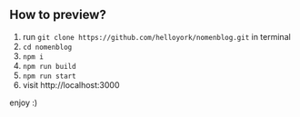 
## How to preview?

1. run `git clone https://github.com/helloyork/nomenblog.git` in terminal  
2. `cd nomenblog`  
3. `npm i`  
4. `npm run build`  
5. `npm run start`  
6. visit http://localhost:3000  

enjoy :)
